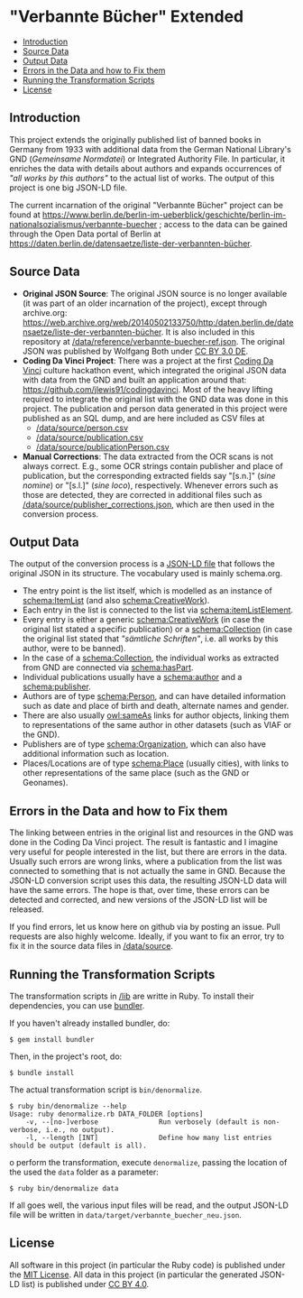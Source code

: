 # "Verbannte Bücher" Extended

<!-- TOC depthFrom:2 -->

- [Introduction](#introduction)
- [Source Data](#source-data)
- [Output Data](#output-data)
- [Errors in the Data and how to Fix them](#errors-in-the-data-and-how-to-fix-them)
- [Running the Transformation Scripts](#running-the-transformation-scripts)
- [License](#license)

<!-- /TOC -->

## Introduction

This project extends the originally published list of banned books in Germany 
from 1933 with additional data from the German National Library's GND
(_Gemeinsame Normdatei_) or Integrated Authority File. In particular, it enriches
the data with details about authors and 
expands occurrences of _"all works by this authors"_ to the actual list of works.
The output of this project is one big JSON-LD file.

The current incarnation of the original "Verbannte Bücher" project can be found at
https://www.berlin.de/berlin-im-ueberblick/geschichte/berlin-im-nationalsozialismus/verbannte-buecher ;
access to the data can be gained through the Open Data portal of Berlin at
https://daten.berlin.de/datensaetze/liste-der-verbannten-bücher.

## Source Data

- **Original JSON Source**: The original JSON source is no longer available
  (it was part of an older incarnation of the project), except through
  archive.org:
  https://web.archive.org/web/20140502133750/http:/daten.berlin.de/datensaetze/liste-der-verbannten-bücher.
  It is also included in this repository at 
  [/data/reference/verbannte-buecher-ref.json](data/reference/verbannte-buecher-ref.json).
  The original JSON was published by Wolfgang Both under [CC BY 3.0 DE](https://creativecommons.org/licenses/by/3.0/de/).
- **Coding Da Vinci Project**: There was a project at the first
  [Coding Da Vinci](https://codingdavinci.de) culture hackathon event, which 
  integrated the original JSON data with data from the GND and built an 
  application around that: https://github.com/jlewis91/codingdavinci. 
  Most of the heavy lifting required to integrate the original list with the GND data was done in this project.
  The 
  publication and person data generated in this project were published as an 
  SQL dump, and are here included as CSV files at 
  - [/data/source/person.csv](data/source/person.csv)
  - [/data/source/publication.csv](data/source/publication.csv)
  - [/data/source/publicationPerson.csv](data/source/publicationPerson.csv)
- **Manual Corrections**: The data extracted from the OCR scans is not always
  correct. E.g., some OCR strings contain publisher and place of publication,
  but the corresponding extracted fields say "[s.n.]" (_sine nomine_) or
  "[s.l.]" (_sine loco_), respectively. Whenever errors such as those are
  detected, they are corrected in additional files such as 
  [/data/source/publisher_corrections.json](data/source/publisher_corrections.json), 
  which are then used in the conversion process.

## Output Data

The output of the conversion process is a [JSON-LD file](data/target/verbannte_buecher_neu.json) that follows the original JSON in its structure. The vocabulary used is mainly schema.org. 

- The entry point is the list itself, which is modelled as an instance of
  [schema:ItemList](https://schema.org/ItemList) (and also 
  [schema:CreativeWork](https://schema.org/CreativeWork)).
- Each entry in the list is connected to the list via [schema:itemListElement](https://schema.org/itemListElement).
- Every entry is either a generic [schema:CreativeWork](https://schema.org/CreativeWork) (in case the original list stated a specific publication) or a [schema:Collection](https://schema.org/Collection) (in case the original list stated that _"sämtliche Schriften"_, i.e. all works by this author, were to be banned).
- In the case of a [schema:Collection](https://schema.org/Collection), the individual works as extracted from GND are connected via [schema:hasPart](https://schema.org/hasPart).
- Individual publications usually have a [schema:author](https://schema.org/author) and a [schema:publisher](https://schema.org/publisher).
- Authors are of type [schema:Person](https://schema.org/Person), and can have detailed information such as date and place of birth and death, alternate names and gender.
- There are also usually [owl:sameAs](http://www.w3.org/2002/07/owl#sameAs) links for author objects, linking them to representations of the same author in other datasets (such as VIAF or the GND).
- Publishers are of type [schema:Organization](https://schema.org/Organization), which can also have additional information such as location.
- Places/Locations are of type [schema:Place](https://schema.org/Place) (usually cities), with links to other representations of the same place (such as the GND or Geonames).

## Errors in the Data and how to Fix them

The linking between entries in the original list and resources in the GND was done in the Coding Da Vinci project. The result is fantastic and I imagine very useful for people interested in the list, but there are errors in the data. Usually such errors are wrong links, where a publication from the list was connected to something that is not actually the same in GND. Because the JSON-LD conversion script uses this data, the resulting JSON-LD data will have the same errors. The hope is that, over time, these errors can be detected and corrected, and new versions of the JSON-LD list will be released.

If you find errors, let us know here on github via by posting an issue. Pull requests are also highly welcome. Ideally, if you want to fix an error, try to fix it in the source data files in [/data/source](data/source).

## Running the Transformation Scripts

The transformation scripts in [/lib](lib) are writte in Ruby. To install their dependencies, you can use [bundler](https://bundler.io).

If you haven't already installed bundler, do:

```shell
$ gem install bundler
```

Then, in the project's root, do:

```shell
$ bundle install
```

The actual transformation script is `bin/denormalize`.

```shell
$ ruby bin/denormalize --help
Usage: ruby denormalize.rb DATA_FOLDER [options]
    -v, --[no-]verbose               Run verbosely (default is non-verbose, i.e., no output).
    -l, --length [INT]               Define how many list entries should be output (default is all).
```

o perform the transformation, execute `denormalize`, passing the location of the used the `data` folder as a parameter:

```shell
$ ruby bin/denormalize data
```

If all goes well, the various input files will be read, and the output JSON-LD file will be written in `data/target/verbannte_buecher_neu.json`.

## License

All software in this project (in particular the Ruby code) is published under the [MIT License](LICENSE). All data in this project (in particular the generated JSON-LD list) is published under [CC BY 4.0](https://creativecommons.org/licenses/by/4.0/).